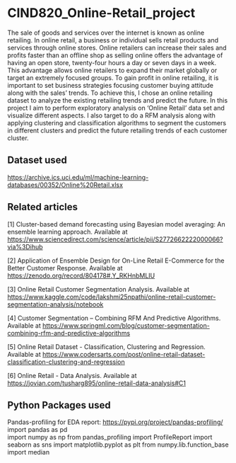 # CIND820_Online-Retail_project
The sale of goods and services over the internet is known as online retailing. In online retail, a business or individual sells retail products and services through online stores. Online retailers can increase their sales and profits faster than an offline shop as selling online offers the advantage of having an open store, twenty-four hours a day or seven days in a week. This advantage allows online retailers to expand their market globally or target an extremely focused groups. To gain profit in online retailing, it is important to set business strategies focusing customer buying attitude along with the sales’ trends. To achieve this, I chose an online retailing dataset to analyze the existing retailing trends and predict the future. In this project I aim to perform exploratory analysis on ‘Online Retail’ data set and visualize different aspects. I also target to do a RFM analysis along with applying clustering and classification algorithms to segment the customers in different clusters and predict the future retailing trends of each customer cluster. 

## Dataset used
https://archive.ics.uci.edu/ml/machine-learning-databases/00352/Online%20Retail.xlsx

## Related articles

[1] Cluster-based demand forecasting using Bayesian 
model averaging: An ensemble learning approach. Available at 
https://www.sciencedirect.com/science/article/pii/S2772662222000066?via%3Dihub

[2] Application of 
Ensemble Design for On-Line Retail E-Commerce for the Better Customer Response. 
Available at https://zenodo.org/record/804178#.Y_RKHnbMLIU

[3] Online Retail Customer Segmentation Analysis. Available at 
https://www.kaggle.com/code/lakshmi25npathi/online-retail-customer-segmentation-analysis/notebook

[4] Customer Segmentation – Combining RFM And Predictive Algorithms. Available at 
https://www.springml.com/blog/customer-segmentation-combining-rfm-and-predictive-algorithms

[5] Online Retail Dataset - Classification, Clustering and Regression. 
Available at https://www.codersarts.com/post/online-retail-dataset-classification-clustering-and-regression

[6] Online Retail - Data Analysis. Available at 
https://jovian.com/tusharg895/online-retail-data-analysis#C1



## Python Packages used
Pandas-profiling for EDA report: https://pypi.org/project/pandas-profiling/   
import pandas as pd  
import numpy as np
from pandas_profiling import ProfileReport
import seaborn as sns
import matplotlib.pyplot as plt
from numpy.lib.function_base import median
